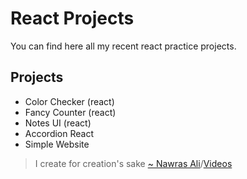 # React Projects

You can find here all my recent react practice projects.

## Projects
- Color Checker (react)
- Fancy Counter (react)
- Notes UI (react)
- Accordion React
- Simple Website
	
> I create for creation's sake [~ Nawras Ali](https://learnwithnaw.com)/[Videos](https://youtube.com/c/learnwithnaw)
